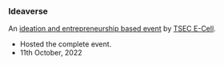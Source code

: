 ### Ideaverse

An [ideation and entrepreneurship based event](https://www.instagram.com/p/CjYOpQaD17H) by [TSEC E-Cell](https://www.instagram.com/tsec.ecell).
- Hosted the complete event.
- 11th October, 2022

